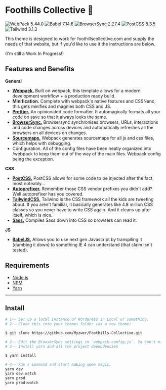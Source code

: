 # Foothills Collective 🎸

![WebPack 5.44.0](https://img.shields.io/badge/WebPack-5.44.0-brightgreen)
![Babel 7.14.6](https://img.shields.io/badge/Babel-7.14.6-brightgreen)
![BrowserSync 2.27.4](https://img.shields.io/badge/BrowserSync-2.27.4-brightgreen)
![PostCSS 8.3.5](https://img.shields.io/badge/PostCSS-8.3.5-brightgreen)
![Tailwind 3.1.3](https://img.shields.io/badge/Tailwind-2.2.4-brightgreen)

This theme is designed to work for foothillscollective.com and supply the needs of that website, but if you'd like to use it the instructions are below.

(I'm still a Work In Progress!)

## Features and Benefits

**General**

- [**Webpack.**](https://classic.yarnpkg.com/en/package/webpack) Built on webpack, this template allows for a modern development workflow + a production ready build.
- **Minification.** Complete with webpack's native features and CSSNano, this gets minifies and magnles both CSS and JS.
- [**Prettier.**](https://prettier.io/) An opinionated code formatter. It automagically formats all your code on save so that it always looks the same.
- [**BrowserSync.**](https://browsersync.io/) Browsersync synchronises browsers, URLs, interactions and code changes across devices and automatically refreshes all the browsers on all devices on changes.
- [**Sourcemaps.**]() Webpack generates sourcemaps for all js and css files, which helps with debugging.
- Configuration. All of the config files have been neatly organized into /webpack to keep them out of the way of the main files. Webpack.config being the exception.

**CSS**

- [**PostCSS.**](http://postcss.org/) PostCSS allows for some code to be injected after the fact, most noteably...
- [**Autoprefixer.**](https://github.com/postcss/autoprefixer) Remember those CSS vendor prefixes you didn't add? Well autoprefixer has you covered.
- [**TailwindCSS.**](https://tailwindcss.com/) Tailwind is the CSS framework all the kids are tweeting about. If you aren't familiar, it basically generates like 4.8 million CSS classes so you never have to write CSS again. And it cleans up after itself, which is nice.
- [**Sass.**](https://webpack.js.org/loaders/sass-loader/) Compiles Sass down into CSS so browsers can read it.

**JS**

- [**BabelJS.**](https://babeljs.io/) Allows you to use next gen Javascript by transpiling it (dumbing it down) to something IE 4 can understand (that claim isn't tested).

## Requirements

- [Node.js](https://docs.npmjs.com/downloading-and-installing-node-js-and-npm)
- [NPM](https://docs.npmjs.com/downloading-and-installing-node-js-and-npm)
- [Yarn](https://classic.yarnpkg.com/en/docs/install/#mac-stable)

---

## Install

```bash
# 1-- Set up a local instance of Wordpress in Local or something.
# 2-- Clone this into your themes folder (as a new theme)

$ git clone https://github.com/Myzwer/Foothills-Collective.git

# 2-- Edit the BrowserSync settings in `webpack.config.js`. Ya can't miss it.
# 3-- Install yarn and all the project dependencies

$ yarn install

# 4-- Run a command and start making some magic.
yarn dev
yarn dev:watch
yarn prod
yarn prod:watch
```

